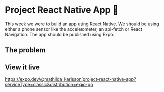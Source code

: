 # Project React Native App 📱

This week we were to build an app using React Native. We should be using either a phone sensor like the accelerometer, an api-fetch or React Navigation. The app should be published using Expo.

## The problem



## View it live

https://expo.dev/@mathilda_karlsson/project-react-native-app?serviceType=classic&distribution=expo-go